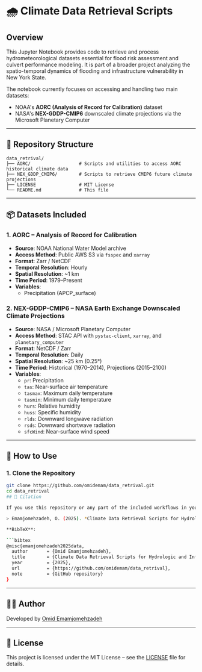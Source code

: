 # 🌧️ Climate Data Retrieval Scripts

## Overview

This Jupyter Notebook provides code to retrieve and process hydrometeorological datasets essential for flood risk assessment and culvert performance modeling. It is part of a broader project analyzing the spatio-temporal dynamics of flooding and infrastructure vulnerability in New York State.

The notebook currently focuses on accessing and handling two main datasets:
- NOAA's **AORC (Analysis of Record for Calibration)** dataset
- NASA's **NEX-GDDP-CMIP6** downscaled climate projections via the Microsoft Planetary Computer

---
## 📁 Repository Structure

```
data_retrival/
├── AORC/                  # Scripts and utilities to access AORC historical climate data
├── NEX_GDDP_CMIP6/        # Scripts to retrieve CMIP6 future climate projections
├── LICENSE                # MIT License
└── README.md              # This file
```

---

## 📦 Datasets Included
### 1. AORC – Analysis of Record for Calibration
- **Source**: NOAA National Water Model archive
- **Access Method**: Public AWS S3 via `fsspec` and `xarray`
- **Format**: Zarr / NetCDF
- **Temporal Resolution**: Hourly
- **Spatial Resolution**: ~1 km
- **Time Period**: 1979–Present
- **Variables**: 
  - Precipitation (APCP_surface)

### 2. NEX-GDDP-CMIP6 – NASA Earth Exchange Downscaled Climate Projections
- **Source**: NASA / Microsoft Planetary Computer
- **Access Method**: STAC API with `pystac-client`, `xarray`, and `planetary_computer`
- **Format**: NetCDF / Zarr
- **Temporal Resolution**: Daily
- **Spatial Resolution**: ~25 km (0.25°)
- **Time Period**: Historical (1970–2014), Projections (2015–2100)
- **Variables**:
  - `pr`: Precipitation
  - `tas`: Near-surface air temperature
  - `tasmax`: Maximum daily temperature
  - `tasmin`: Minimum daily temperature
  - `hurs`: Relative humidity
  - `huss`: Specific humidity
  - `rlds`: Downward longwave radiation
  - `rsds`: Downward shortwave radiation
  - `sfcWind`: Near-surface wind speed

---

## 🔧 How to Use

### 1. Clone the Repository

```bash
git clone https://github.com/omidemam/data_retrival.git
cd data_retrival
## 📜 Citation

If you use this repository or any part of the included workflows in your research, please cite it as follows:

> Emamjomehzadeh, O. (2025). *Climate Data Retrieval Scripts for Hydrologic and Infrastructure Modeling*. GitHub Repository: [https://github.com/omidemam/data_retrival](https://github.com/omidemam/data_retrival)

**BibTeX**:

```bibtex
@misc{emamjomehzadeh2025data,
  author       = {Omid Emamjomehzadeh},
  title        = {Climate Data Retrieval Scripts for Hydrologic and Infrastructure Modeling},
  year         = {2025},
  url          = {https://github.com/omidemam/data_retrival},
  note         = {GitHub repository}
}
```

---

## 👨‍🔬 Author

Developed by [Omid Emamjomehzadeh](https://www.omidemam.com)  

---

## 🪪 License

This project is licensed under the MIT License – see the [LICENSE](LICENSE) file for details.
